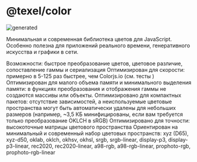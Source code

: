 # @texel/color

![generated](./test/banner.png)

Минимальная и современная библиотека цветов для JavaScript. Особенно полезна для приложений реального времени, генеративного искусства и графики в сети.

Возможности: быстрое преобразование цветов, цветовое различие, сопоставление гаммы и сериализация
Оптимизирован для скорости: примерно в 5-125 раз быстрее, чем Colorjs.io (см. тесты )
Оптимизирован для малого объема памяти и минимального выделения памяти: в функциях преобразования и отображения гаммы не создаются массивы или объекты.
Оптимизировано для компактных пакетов: отсутствие зависимостей, а неиспользуемые цветовые пространства могут быть автоматически удалены для небольших размеров (например, ~3,5 КБ минифицированы, если вам требуется только преобразование OKLCH в sRGB)
Оптимизировано для точности: высокоточные матрицы цветового пространства
Ориентирован на минимальный и современный набор цветовых пространств:
xyz (D65), xyz-d50, oklab, oklch, okhsv, okhsl, srgb, srgb-linear, display-p3, display-p3-linear, rec2020, rec2020-linear, a98-rgb, a98-rgb-linear, prophoto-rgb, prophoto-rgb-linear
